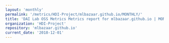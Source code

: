 ```yaml
---
layout: 'monthly'
permalink: '/metrics/HDI-Project/mlbazaar.github.io/MONTHLY/'
title: 'DAI Lab OSS Metrics Metrics report for mlbazaar.github.io | MONTHLY-REPORT-2018-12-01'
organization: 'HDI-Project'
repository: 'mlbazaar.github.io'
current_date: '2018-12-01'
---
```

